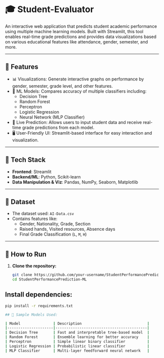 # 🎓 Student-Evaluator


An interactive web application that predicts student academic performance using multiple machine learning models. Built with Streamlit, this tool enables real-time grade predictions and provides data visualizations based on various educational features like attendance, gender, semester, and more.

---

## 📌 Features

- 📊 Visualizations: Generate interactive graphs on performance by gender, semester, grade level, and other features.
- 🤖 ML Models: Compares accuracy of multiple classifiers including:
  - Decision Tree
  - Random Forest
  - Perceptron
  - Logistic Regression
  - Neural Network (MLP Classifier)
- 🧠 Live Prediction: Allows users to input student data and receive real-time grade predictions from each model.
- 🖥️ User-Friendly UI: Streamlit-based interface for easy interaction and visualization.

---

## 🧰 Tech Stack

- **Frontend**: Streamlit  
- **Backend/ML**: Python, Scikit-learn  
- **Data Manipulation & Viz**: Pandas, NumPy, Seaborn, Matplotlib

---

## 📁 Dataset

- The dataset used: `AI-Data.csv`
- Contains features like:
  - Gender, Nationality, Grade, Section
  - Raised hands, Visited resources, Absence days
  - Final Grade Classification (`L`, `M`, `H`)

---

## 🚀 How to Run

1. **Clone the repository:**
   ```bash
   git clone https://github.com/your-username/StudentPerformancePrediction-ML.git
   cd StudentPerformancePrediction-ML

## Install dependencies:
   ```bash
   pip install -r requirements.txt

## 🧪 Sample Models Used:

| Model               | Description                              |
|---------------------|------------------------------------------|
| Decision Tree       | Fast and interpretable tree-based model  |
| Random Forest       | Ensemble learning for better accuracy    |
| Perceptron          | Simple linear binary classifier          |
| Logistic Regression | Probabilistic linear classifier          |
| MLP Classifier      | Multi-layer feedforward neural network   |



